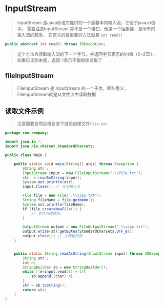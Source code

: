 # InputStream
> InputStream 是Java标准库提供的一个最基本的输入流，它位于java.io包中。
> 需要注意InputStream 并不是一个接口，他是一个抽象类，是所有的输入流的超类。
> 它定义的最重要的方法就是 `int read()`

```java
public abstract int read() throws IOException;
```

> 这个方法会读取输入流的下一个字节，并返回字节表示的int值（0~255）。
> 如果已读到末尾，返回-1表示不能继续读取了

## fileInputStream

> FileInputStream 是 InputStream 的一个子类。顾名思义，FileInputStream就是从文件流中读取数据

##  读取文件示例

> 注意需要在项目根目录下提前创建文件`file.txt`

```java
package com.company;

import java.io.*;
import java.nio.charset.StandardCharsets;

public class Main {

    public static void main(String[] args) throws Exception {
        String str ;
        InputStream input = new FileInputStream(".\\file.txt");
        str  = readAsString(input);
        System.out.println(str);
        input.close(); // 关闭输入流

        File file = new File(".\\copy.txt");
        String fileName = file.getName();
        System.out.println(fileName);
        if (file.createNewFile()) {
            // 文件创建成功:
        }

        OutputStream output = new FileOutputStream(".\\copy.txt");
        output.write(str.getBytes(StandardCharsets.UTF_8));
        output.close(); // 关闭输出流
    }


    public static String readAsString(InputStream input) throws IOException{
        String str ;
        int n;
        StringBuilder sb = new StringBuilder();
        while ((n=input.read())!=-1){
            sb.append((char) n);
        }
        str = sb.toString();
        return str;
    }
}


```

